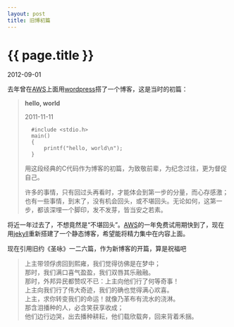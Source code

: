 ```yaml
---
layout: post
title: 旧博初篇
---
```


{{ page.title }}
================

<p class="meta">2012-09-01</p>

去年曾在<a href="http://aws.amazon.com" target="_blank">AWS</a>上面用[wordpress](http://www.wordpress.org)搭了一个博客，这是当时的初篇：
>**hello, world**  
>
>2011-11-11  
>
>		#include <stdio.h>
>		main()
>		{
>			printf("hello, world\n");
>		}
>
>用这段经典的C代码作为博客的初篇，为致敬前辈，为纪念过往，更为督促自己。
>
>许多的事情，只有回过头再看时，才能体会到第一步的分量，而心存感激；也有一些事情，到末了，没有机会回头，或不堪回头。无论如何，这第一步，都该深埋一个脚印，发不发芽，皆当安之若素。

将近一年过去了，不想竟然是“不堪回头”。[AWS](http://aws.amazon.com)的一年免费试用期快到了，现在用[jekyll](http://www.jekyllrb.com)重新搭建了一个静态博客，希望能将精力集中在内容上面。

现在引用旧约《圣咏》一二六篇，作为新博客的开篇，算是祝福吧  
> 上主带领俘虏回到熙雍，我们觉得彷佛是在梦中；  
那时，我们满口喜气盈盈，我们双唇其乐融融。  
那时，外邦异民都赞叹不已：上主向他们行了何等奇事！  
上主向我们行了伟大奇迹，我们的确也觉得满心欢喜。  
上主，求你转变我们的命运！就像乃革布有流水的浇淋。  
那含泪播种的人，必含笑获享收成；  
他们边行边哭，出去播种耕耘，他们载欣载奔，回来背着禾捆。  


